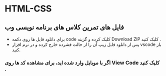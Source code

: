 # HTML-CSS
## فایل های تمرین کلاس های برنامه نویسی وب

* برای دانلود فایل ها روی دکمه code کلبک کرده و گزینه Download ZIP کلبک کنید .
* پس از دانلود فابل زیپ آن را از حالت فشرده خارج کرده و در نرم افزار vscode باز کنید.

 ### اگر با موبایل وارد شده اید، برای مشاهده کد ها روی  View Code کلیک کنید .


